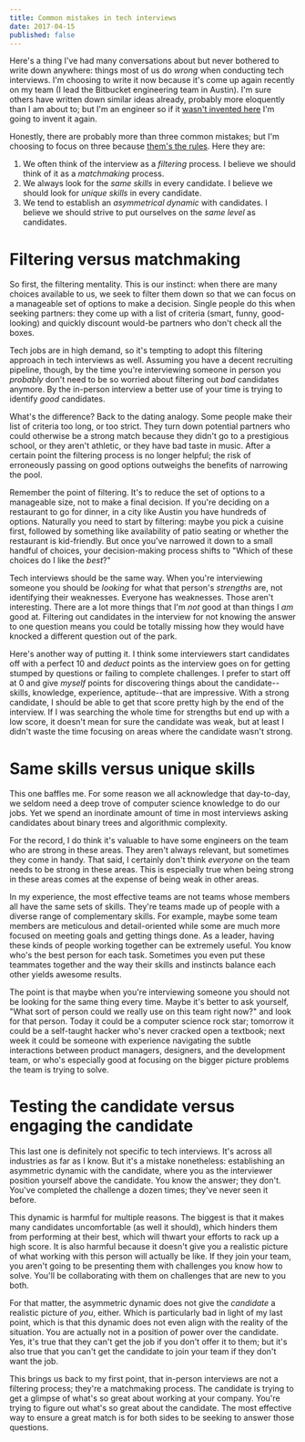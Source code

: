 ```yaml
---
title: Common mistakes in tech interviews
date: 2017-04-15
published: false
---
```


Here's a thing I've had many conversations about but never bothered to write
down anywhere: things most of us do *wrong* when conducting tech interviews. I'm
choosing to write it now because it's come up again recently on my team (I lead
the Bitbucket engineering team in Austin). I'm sure others have written down
similar ideas already, probably more eloquently than I am about to; but I'm an
engineer so if it [wasn't invented here][1] I'm going to invent it again.

Honestly, there are probably more than three common mistakes; but I'm choosing
to focus on three because [them's the rules][2]. Here they are:

1. We often think of the interview as a *filtering* process. I believe we should
   think of it as a *matchmaking* process.
2. We always look for the *same skills* in every candidate. I believe we should
   look for *unique skills* in every candidate.
3. We tend to establish an *asymmetrical dynamic* with candidates. I believe we
   should strive to put ourselves on the *same level* as candidates.

# Filtering versus matchmaking

So first, the filtering mentality. This is our instinct: when there are many
choices available to us, we seek to filter them down so that we can focus on a
manageable set of options to make a decision. Single people do this when seeking
partners: they come up with a list of criteria (smart, funny, good-looking) and
quickly discount would-be partners who don't check all the boxes.

Tech jobs are in high demand, so it's tempting to adopt this filtering approach
in tech interviews as well. Assuming you have a decent recruiting pipeline,
though, by the time you're interviewing someone in person you *probably* don't
need to be so worried about filtering out *bad* candidates anymore. By the
in-person interview a better use of your time is trying to identify *good*
candidates.

What's the difference? Back to the dating analogy. Some people make their list
of criteria too long, or too strict. They turn down potential partners who could
otherwise be a strong match because they didn't go to a prestigious school, or
they aren't athletic, or they have bad taste in music. After a certain point the
filtering process is no longer helpful; the risk of erroneously passing on good
options outweighs the benefits of narrowing the pool.

Remember the point of filtering. It's to reduce the set of options to a
manageable size, not to make a final decision. If you're deciding on a
restaurant to go for dinner, in a city like Austin you have hundreds of options.
Naturally you need to start by filtering: maybe you pick a cuisine first,
followed by something like availability of patio seating or whether the
restaurant is kid-friendly. But once you've narrowed it down to a small handful
of choices, your decision-making process shifts to "Which of these choices do
I like the *best*?"

Tech interviews should be the same way. When you're interviewing someone you
should be *looking* for what that person's *strengths* are, not identifying
their weaknesses. Everyone has weaknesses. Those aren't interesting. There are
a lot more things that I'm *not* good at than things I *am* good at. Filtering
out candidates in the interview for not knowing the answer to one question means
you could be totally missing how they would have knocked a different question
out of the park.

Here's another way of putting it. I think some interviewers start candidates off
with a perfect 10 and *deduct* points as the interview goes on for getting
stumped by questions or failing to complete challenges. I prefer to start off at
0 and give *myself* points for discovering things about the candidate--skills,
knowledge, experience, aptitude--that are impressive. With a strong candidate, I
should be able to get that score pretty high by the end of the interview. If I
was searching the whole time for strengths but end up with a low score, it
doesn't mean for sure the candidate was weak, but at least I didn't waste the
time focusing on areas where the candidate wasn't strong.

# Same skills versus unique skills

This one baffles me. For some reason we all acknowledge that day-to-day, we
seldom need a deep trove of computer science knowledge to do our jobs. Yet we
spend an inordinate amount of time in most interviews asking candidates about
binary trees and algorithmic complexity.

For the record, I do think it's valuable to have some engineers on the team who
are strong in these areas. They aren't always relevant, but sometimes they come
in handy. That said, I certainly don't think *everyone* on the team needs to be
strong in these areas. This is especially true when being strong in these areas
comes at the expense of being weak in other areas.

In my experience, the most effective teams are not teams whose members all have
the same sets of skills. They're teams made up of people with a diverse range of
complementary skills. For example, maybe some team members are meticulous and
detail-oriented while some are much more focused on meeting goals and getting
things done. As a leader, having these kinds of people working together can be
extremely useful. You know who's the best person for each task. Sometimes you
even put these teammates together and the way their skills and instincts balance
each other yields awesome results.

The point is that maybe when you're interviewing someone you should not be
looking for the same thing every time. Maybe it's better to ask yourself, "What
sort of person could we really use on this team right now?" and look for that
person. Today it could be a computer science rock star; tomorrow it could be a
self-taught hacker who's never cracked open a textbook; next week it could be
someone with experience navigating the subtle interactions between product
managers, designers, and the development team, or who's especially good at
focusing on the bigger picture problems the team is trying to solve.

# Testing the candidate versus engaging the candidate

This last one is definitely not specific to tech interviews. It's across all
industries as far as I know. But it's a mistake nonetheless: establishing an
asymmetric dynamic with the candidate, where you as the interviewer position
yourself above the candidate. You know the answer; they don't. You've completed
the challenge a dozen times; they've never seen it before.

This dynamic is harmful for multiple reasons. The biggest is that it makes many
candidates uncomfortable (as well it should), which hinders them from
performing at their best, which will thwart your efforts to rack up a high
score. It is also harmful because it doesn't give you a realistic picture of
what working with this person will actually be like. If they join your team,
you aren't going to be presenting them with challenges you know how to solve.
You'll be collaborating with them on challenges that are new to you both.

For that matter, the asymmetric dynamic does not give the *candidate* a
realistic picture of *you*, either. Which is particularly bad in light of my
last point, which is that this dynamic does not even align with the reality of
the situation. You are actually not in a position of power over the candidate.
Yes, it's true that they can't get the job if you don't offer it to them; but
it's also true that you can't get the candidate to join your team if they don't
want the job.

This brings us back to my first point, that in-person interviews are not a
filtering process; they're a matchmaking process. The candidate is trying to
get a glimpse of what's so great about working at your company. You're trying
to figure out what's so great about the candidate. The most effective way to
ensure a great match is for both sides to be seeking to answer those questions.

[1]: https://en.wikipedia.org/wiki/Not_invented_here#In_computing
[2]: https://en.wikipedia.org/wiki/Rule_of_three_(writing)
